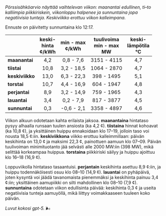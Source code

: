 *Pörssisähköarvio näyttää vaihtelevan viikon: maanantai edullinen, ti–to kalliimpia piikkiriskein, viikonloppu halpenee ja sunnuntaina jopa negatiivisia tunteja. Keskiviikko erottuu viikon kalleimpana.*

Ennuste on päivitetty sunnuntaina klo 12:17.

|  | keski-<br>hinta<br>¢/kWh | min - max<br>¢/kWh | tuulivoima<br>min - max<br>MW | keski-<br>lämpötila<br>°C |
|:-------------|:----------------:|:----------------:|:-------------:|:-------------:|
| **maanantai** | 4,2 | 0,8 - 7,6 | 3151 - 4115 | 4,7 |
| **tiistai** | 10,8 | 3,2 - 18,5 | 1064 - 2870 | 4,7 |
| **keskiviikko** | 13,0 | 6,3 - 22,3 | 398 - 1495 | 5,1 |
| **torstai** | 10,7 | 4,4 - 16,9 | 604 - 1947 | 4,8 |
| **perjantai** | 8,9 | 3,2 - 14,9 | 759 - 1965 | 4,3 |
| **lauantai** | 3,4 | 0,2 - 7,9 | 817 - 3877 | 4,5 |
| **sunnuntai** | 0,3 | -0,6 - 2,1 | 3358 - 4897 | 4,6 |

Viikon alkuun odotetaan kahta erilaista jaksoa. **maanantaina** hintataso pysyy alhaalla runsaan tuulen ansiosta (ka 4,2 ¢). **tiistaina** hinnat kohoavat (ka 10,8 ¢), ja yksittäinen huippu ennakoidaan klo 17–19, jolloin taso voi nousta 18,5 ¢:iin. **keskiviikkona** viikko erottuu kalleimmillaan: päivän keskihinta on 13,0 ¢ ja maksimi 22,3 ¢, painottuen aamuun klo 07–09. Päivän tuulivoiman minimituotanto jää selvästi alle 2000 MW:iin (398 MW), mikä selittää korkeampaa huippua. **torstaina** piikkiriski säilyy ja huippu ajoittuu klo 16–18 (16,9 ¢).

Loppuviikolla hintataso tasaantuisi. **perjantain** keskihinta asettuu 8,9 ¢:iin, ja huippu todennäköisesti osuu klo 08–10 (14,9 ¢). **lauantai** on pyhäpäivä, joten kysyntä voi jäädä tavanomaista pienemmäksi ja keskihinta painuu 3,4 ¢:iin; yksittäinen aamupiikki on silti mahdollinen klo 08–10 (7,9 ¢). **sunnuntaina** odotetaan viikon edullisinta päivää: keskihinta 0,3 ¢ ja useita negatiivisia tunteja aamuyöllä, mikä liittyy voimakkaaseen tuuleen koko päivän.

*Luvut kokosi gpt-5.* 🌬️
